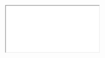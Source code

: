 <div class="frame-viewport">
  <iframe src="/GeoViasOS/embeds/graficos/grafico6.html"></iframe>
</div>
